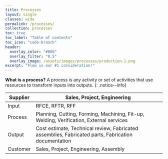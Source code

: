 ```yaml
---
title: Processes
layout: single
classes: wide
permalink: /processes/
collection: processes
toc: true
toc_label: "Table of contents"
toc_icon: "code-branch"
header:
  overlay_color: "#000"
  overlay_filter: "0.5"
  overlay_image: /assets/images/processes/production-1.png
excerpt: "Flow is our #1 consideration!"
---
```

**What is a process?** A process is any activity or set of activities that use resources to transform inputs into outputs.
{: .notice--info}

Supplier | Sales, Project, Engineering
---------|----------------------------------------------------------------------------------------------------
Input    | RFCE, RFTR, RFF
Process  | Planning, Cutting, Forming, Machining, Fit-up, Welding, Verification, External services
Output   | Cost estimate, Technical review, Fabricated assemblies, Fabricated parts, Fabrication documentation
Customer | Sales, Project, Engineering, Assembly

